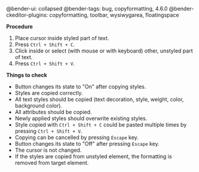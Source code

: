 @bender-ui: collapsed
@bender-tags: bug, copyformatting, 4.6.0
@bender-ckeditor-plugins: copyformatting, toolbar, wysiwygarea, floatingspace

**Procedure**

1. Place cursor inside styled part of text.
2. Press `Ctrl + Shift + C`.
3. Click inside or select (with mouse or with keyboard) other, unstyled part of text.
4. Press `Ctrl + Shift + V`.

**Things to check**

* Button changes its state to "On" after copying styles.
* Styles are copied correctly.
* All text styles should be copied (text decoration, style, weight, color, background color).
* All attributes should be copied.
* Newly applied styles should overwrite existing styles.
* Style copied with `Ctrl + Shift + C` could be pasted multiple times by pressing `Ctrl + Shift + V`.
* Copying can be cancelled by pressing `Escape` key.
* Button changes its state to "Off" after pressing `Escape` key.
* The cursor is not changed.
* If the styles are copied from unstyled element, the formatting is removed from target element.

